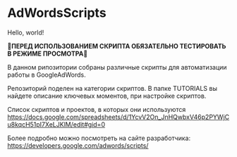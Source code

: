 # AdWordsScripts
  <text font-size="35" x="10" y="20">
    <tspan color="red">Hello</tspan>,
    <tspan fill="green">world</tspan>!
  </text>

&#x1F538;**ПЕРЕД ИСПОЛЬЗОВАНИЕМ СКРИПТА ОБЯЗАТЕЛЬНО ТЕСТИРОВАТЬ В РЕЖИМЕ ПРОСМОТРА**&#x1F538;

В данном рипозитории собраны различные скрипты для автоматизации работы в GoogleAdWords.

Репозиторий поделен на категории скриптов. В папке TUTORIALS вы найдете описание ключевых
моментов, при настройке скриптов.

Список скриптов и проектов, в которых они используются
https://docs.google.com/spreadsheets/d/1YcvV2On_JnHQwbxV46p2PYWjCu8kqcH51pI7XeLJKlM/edit#gid=0

Более подробно можно посмотреть на сайте разработчика:
https://developers.google.com/adwords/scripts/

